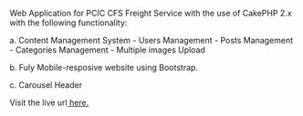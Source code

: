 Web Application for PCIC CFS Freight Service with the use of CakePHP 2.x with the following functionality:

a. Content Management System
      - Users Management 
      - Posts Management
      - Categories Management
      - Multiple images Upload
   
b. Fuly Mobile-resposive website using Bootstrap.

c. Carousel Header

Visit the live url<a href="pciccfs.com"> here.</a>
